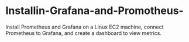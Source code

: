 # Installin-Grafana-and-Promotheus-
Install Prometheus and Grafana on a Linux EC2 machine, connect Prometheus to Grafana, and create a dashboard to view metrics.
